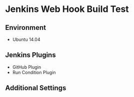 # Jenkins Web Hook Build Test

## Environment

- Ubuntu 14.04

## Jenkins Plugins
- GitHub Plugin
- Run Condition Plugin

## Additional Settings
